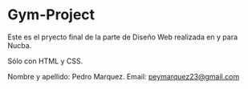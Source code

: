 # Gym-Project
Este es el pryecto final de la parte de Diseño Web realizada en y para Nucba.

Sólo con HTML y CSS.

Nombre y apellido: Pedro Marquez.
Email: peymarquez23@gmail.com
